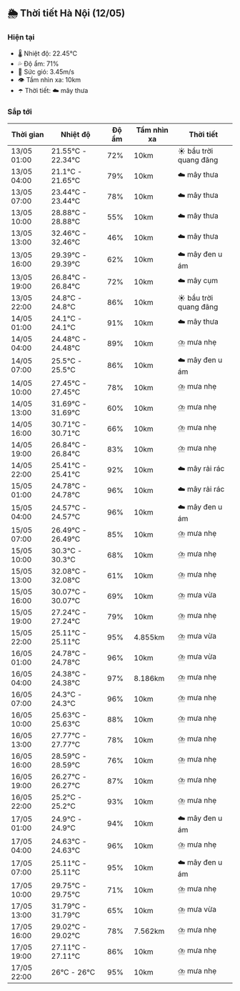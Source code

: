 ## 🌦️ Thời tiết Hà Nội (12/05)

### Hiện tại

- 🌡️ Nhiệt độ: 22.45℃
- 💦 Độ ẩm: 71%
- 💨 Sức gió: 3.45m/s
- 👁️ Tầm nhìn xa: 10km
- ☂️ Thời tiết: ☁️ mây thưa

### Sắp tới

| Thời gian | Nhiệt độ | Độ ẩm | Tầm nhìn xa | Thời tiết |
| --- | --- | --- | --- | --- |
| 13/05 01:00 | 21.55℃ - 22.34℃ | 72% | 10km | ☀️ bầu trời quang đãng |
| 13/05 04:00 | 21.1℃ - 21.65℃ | 79% | 10km | ☁️ mây thưa |
| 13/05 07:00 | 23.44℃ - 23.44℃ | 78% | 10km | ☁️ mây thưa |
| 13/05 10:00 | 28.88℃ - 28.88℃ | 55% | 10km | ☁️ mây thưa |
| 13/05 13:00 | 32.46℃ - 32.46℃ | 46% | 10km | ☁️ mây thưa |
| 13/05 16:00 | 29.39℃ - 29.39℃ | 62% | 10km | ☁️ mây đen u ám |
| 13/05 19:00 | 26.84℃ - 26.84℃ | 72% | 10km | ☁️ mây cụm |
| 13/05 22:00 | 24.8℃ - 24.8℃ | 86% | 10km | ☀️ bầu trời quang đãng |
| 14/05 01:00 | 24.1℃ - 24.1℃ | 91% | 10km | ☁️ mây thưa |
| 14/05 04:00 | 24.48℃ - 24.48℃ | 89% | 10km | ⛈️ mưa nhẹ |
| 14/05 07:00 | 25.5℃ - 25.5℃ | 86% | 10km | ☁️ mây đen u ám |
| 14/05 10:00 | 27.45℃ - 27.45℃ | 78% | 10km | ⛈️ mưa nhẹ |
| 14/05 13:00 | 31.69℃ - 31.69℃ | 60% | 10km | ⛈️ mưa nhẹ |
| 14/05 16:00 | 30.71℃ - 30.71℃ | 66% | 10km | ⛈️ mưa nhẹ |
| 14/05 19:00 | 26.84℃ - 26.84℃ | 83% | 10km | ⛈️ mưa nhẹ |
| 14/05 22:00 | 25.41℃ - 25.41℃ | 92% | 10km | ☁️ mây rải rác |
| 15/05 01:00 | 24.78℃ - 24.78℃ | 96% | 10km | ☁️ mây rải rác |
| 15/05 04:00 | 24.57℃ - 24.57℃ | 96% | 10km | ☁️ mây đen u ám |
| 15/05 07:00 | 26.49℃ - 26.49℃ | 85% | 10km | ⛈️ mưa nhẹ |
| 15/05 10:00 | 30.3℃ - 30.3℃ | 68% | 10km | ⛈️ mưa nhẹ |
| 15/05 13:00 | 32.08℃ - 32.08℃ | 61% | 10km | ⛈️ mưa nhẹ |
| 15/05 16:00 | 30.07℃ - 30.07℃ | 69% | 10km | ⛈️ mưa vừa |
| 15/05 19:00 | 27.24℃ - 27.24℃ | 79% | 10km | ⛈️ mưa nhẹ |
| 15/05 22:00 | 25.11℃ - 25.11℃ | 95% | 4.855km | ⛈️ mưa vừa |
| 16/05 01:00 | 24.78℃ - 24.78℃ | 96% | 10km | ⛈️ mưa vừa |
| 16/05 04:00 | 24.38℃ - 24.38℃ | 97% | 8.186km | ⛈️ mưa nhẹ |
| 16/05 07:00 | 24.3℃ - 24.3℃ | 96% | 10km | ⛈️ mưa nhẹ |
| 16/05 10:00 | 25.63℃ - 25.63℃ | 88% | 10km | ⛈️ mưa nhẹ |
| 16/05 13:00 | 27.77℃ - 27.77℃ | 78% | 10km | ⛈️ mưa nhẹ |
| 16/05 16:00 | 28.59℃ - 28.59℃ | 76% | 10km | ⛈️ mưa nhẹ |
| 16/05 19:00 | 26.27℃ - 26.27℃ | 87% | 10km | ⛈️ mưa nhẹ |
| 16/05 22:00 | 25.2℃ - 25.2℃ | 93% | 10km | ⛈️ mưa nhẹ |
| 17/05 01:00 | 24.9℃ - 24.9℃ | 94% | 10km | ☁️ mây đen u ám |
| 17/05 04:00 | 24.63℃ - 24.63℃ | 96% | 10km | ⛈️ mưa nhẹ |
| 17/05 07:00 | 25.11℃ - 25.11℃ | 95% | 10km | ☁️ mây đen u ám |
| 17/05 10:00 | 29.75℃ - 29.75℃ | 71% | 10km | ⛈️ mưa nhẹ |
| 17/05 13:00 | 31.79℃ - 31.79℃ | 65% | 10km | ⛈️ mưa vừa |
| 17/05 16:00 | 29.02℃ - 29.02℃ | 78% | 7.562km | ⛈️ mưa nhẹ |
| 17/05 19:00 | 27.11℃ - 27.11℃ | 86% | 10km | ⛈️ mưa nhẹ |
| 17/05 22:00 | 26℃ - 26℃ | 95% | 10km | ⛈️ mưa nhẹ |
